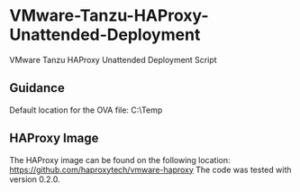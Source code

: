 # VMware-Tanzu-HAProxy-Unattended-Deployment

VMware Tanzu HAProxy Unattended Deployment Script

## Guidance

Default location for the OVA file: C:\Temp
## HAProxy Image

The HAProxy image can be found on the following location: https://github.com/haproxytech/vmware-haproxy
The code was tested with version 0.2.0.
